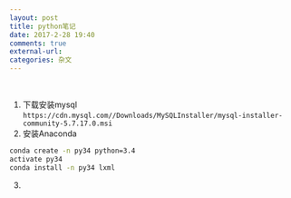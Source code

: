 ```yaml
---
layout: post
title: python笔记
date: 2017-2-28 19:40
comments: true
external-url:
categories: 杂文
---
```

<br>

1. 下载安装mysql
`https://cdn.mysql.com//Downloads/MySQLInstaller/mysql-installer-community-5.7.17.0.msi`
2. 安装Anaconda

```bash
conda create -n py34 python=3.4
activate py34
conda install -n py34 lxml
```
3.
